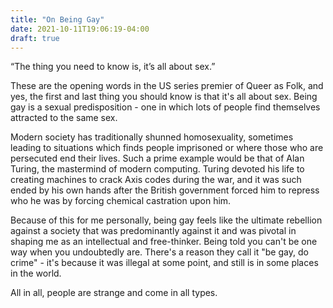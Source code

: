 ```yaml
---
title: "On Being Gay"
date: 2021-10-11T19:06:19-04:00
draft: true
---
```


“The thing you need to know is, it’s all about sex.”

These are the opening words in the US series premier of Queer as Folk, and yes, the first and last thing you should know is that it's all about sex. Being gay is a sexual predisposition - one in which lots of people find themselves attracted to the same sex.

Modern society has traditionally shunned homosexuality, sometimes leading to situations which finds people imprisoned or where those who are persecuted end their lives. Such a prime example would be that of Alan Turing, the mastermind of modern computing. Turing devoted his life to creating machines to crack Axis codes during the war, and it was such ended by his own hands after the British government forced him to repress who he was by forcing chemical castration upon him.

Because of this for me personally, being gay feels like the ultimate rebellion against a society that was predominantly against it and was pivotal in shaping me as an intellectual and free-thinker. Being told you can't be one way when you undoubtedly are. There's a reason they call it "be gay, do crime" - it's because it was illegal at some point, and still is in some places in the world.

All in all, people are strange and come in all types.

